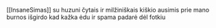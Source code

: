 [[InsaneSimas]] su huzuni čytais ir milžiniškais kiškio ausimis prie mano burnos išgirdo kad kažka ėdu ir spama padarė dėl fotkiu